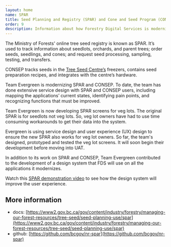 ```yaml
---
layout: home
name: SPAR
title: Seed Planning and Registry (SPAR) and Cone and Seed Program (CONSEP) 
order: 9
description: Information about how Forestry Digital Services is modernizing Seed Planning and Registry (SPAR) and Cone and Seed Program (CONSEP).
---
```

The Ministry of Forests' online tree seed registry is known as SPAR. It’s used to track information about seedlots, orchards, and parent trees; order seeds, seedlings, and cones; and request seed processing, sampling, testing, and transfers.

CONSEP tracks seeds in the [Tree Seed Centre’s](https://www2.gov.bc.ca/gov/content?id=B33FA5CCACF949158DA2DA602A6D9C5F) freezers, contains seed preparation recipes, and integrates with the centre’s hardware.

Team Evergreen is modernizing SPAR and CONSEP. To date, the team has done extensive service design with SPAR and CONSEP users, including mapping the applications’ current states, identifying pain points, and recognizing functions that must be improved.

Team Evergreen is now developing SPAR screens for veg lots. The original SPAR is for seedlots not veg lots. So, veg lot owners have had to use time consuming workarounds to get their data into the system.
 
Evergreen is using service design and user experience (UX) design to ensure the new SPAR also works for veg lot owners. So far, the team's designed, prototyped and tested the veg lot screens. It will soon begin their development before moving into UAT.

In addition to its work on SPAR and CONSEP, Team Evergreen contributed to the development of a design system that FDS will use on all the applications it modernizes.

Watch this [SPAR demonstration video](https://www.youtube.com/watch?v=3fSDjj-bAbE) to see how the design system will improve the user experience.

## More information
- docs:  [https://www2.gov.bc.ca/gov/content/industry/forestry/managing-our-forest-resources/tree-seed/seed-planning-use/spar](https://www2.gov.bc.ca/gov/content/industry/forestry/managing-our-forest-resources/tree-seed/seed-planning-use/spar)
- github: [https://github.com/bcgov/nr-spar](https://github.com/bcgov/nr-spar)

